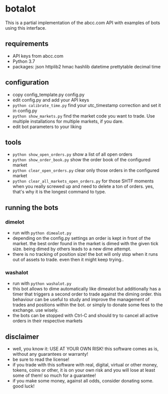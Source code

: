 # botalot

This is a partial implementation of the abcc.com API with examples of bots using this interface.

## requirements
- API keys from abcc.com
- Python 3.7
- packages: json httplib2 hmac hashlib datetime prettytable decimal time

## configuration
- copy config_template.py config.py
- edit config.py and add your API keys
- `python calibrate_time.py` find your utc_timestamp correction and set it in config.py
- `python show_markets.py` find the market code you want to trade. Use multiple installations for multiple markets, if you dare. 
- edit bot parameters to your liking

## tools

- `python show_open_orders.py` show a list of all open orders
- `python show_order_book.py` show the order book of the configured market 
- `python clear_open_orders.py` clear only those orders in the configured market
- `python clear_all_markets_open_orders.py` for those SHTF moments when you really screwed up and need to delete a ton of orders. yes, that's why it is the longest command to type. 

## running the bots

### dimelot
- run with `python dimealot.py`
- depending on the config.py settings an order is kept in front of the market. the best order found in the market is dimed with the given tick size. being dimed by others leads to a new dime attempt. 
- there is no tracking of position size! the bot will only stop when it runs out of assets to trade. even then it might keep trying..

### washalot
- run with `python washalot.py`
- this bot allows to dime automatically like dimealot but additionally has a timer that triggers a second order to trade against the diming order. this behaviour can be useful to study and improve the management of trades and positions within the bot. or simply to donate some fees to the exchange. use wisely.
- the bots can be stopped with Ctrl-C and should try to cancel all active orders in their respective markets

## disclaimer
- well, you know it: USE AT YOUR OWN RISK! this software comes as is, without any guarantees or warranty! 
- be sure to read the license!
- if you trade with this software with real, digital, virtual or other money, tokens, coins or other, it is on your own risk and you will lose at least some of them! so much for a guarantee!   
- if you make some money, against all odds, consider donating some. good luck!
 

